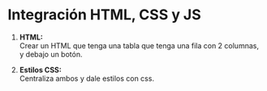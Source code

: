 # Integración HTML, CSS y JS

1. **HTML:**  
Crear un HTML que tenga una tabla que tenga una fila con 2 columnas, y debajo un botón.

2. **Estilos CSS:**  
Centraliza ambos y dale estilos con css.
